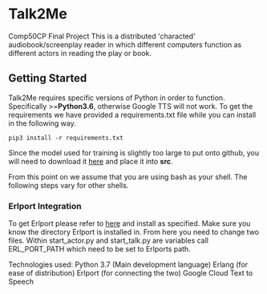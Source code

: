 # Talk2Me
Comp50CP Final Project
This is a distributed 'characted' audiobook/screenplay reader in which different
computers function as different actors in reading the play or book.

## Getting Started
Talk2Me requires specific versions of Python in order
to function. Specifically >=__Python3.6__, otherwise Google
TTS will not work. To get the requirements we have provided
a requirements.txt file while you can install in the following way. 

```shell
pip3 install -r requirements.txt
```

Since the model used for training is slightly too large to
put onto github, you will need to download it [here](google.com) and place it into __src__.

From this point on we assume that you are using bash as
your shell. The following steps vary for other shells. 

### Erlport Integration

To get Erlport please refer to [here](http://erlport.org/) and
install as specified. Make sure you know the directory Erlport is installed in. From here you need to change two files. Within start_actor.py and start_talk.py are variables
call ERL_PORT_PATH which need to be set to Erlports path.

Technologies used:
Python 3.7 (Main development language)
Erlang (for ease of distribution)
Erlport (for connecting the two)
Google Cloud Text to Speech

